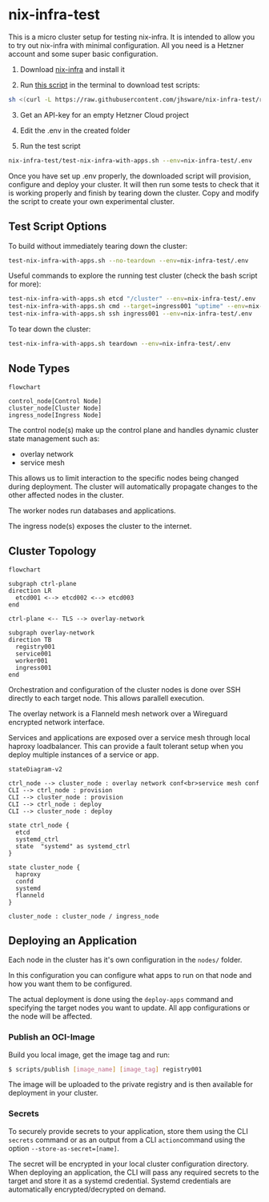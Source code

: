 # nix-infra-test
This is a micro cluster setup for testing nix-infra. It is intended to allow you to try out nix-infra with minimal configuration. All you need is a Hetzner account and some super basic configuration.

1. Download [nix-infra](https://github.com/jhsware/nix-infra/releases) and install it

2. Run [this script](https://github.com/jhsware/nix-infra-test/blob/main/scripts/get-test.sh) in the terminal to download test scripts:

```sh
sh <(curl -L https://raw.githubusercontent.com/jhsware/nix-infra-test/refs/heads/main/scripts/get-test.sh)
```
3. Get an API-key for an empty Hetzner Cloud project

4. Edit the .env in the created folder

5. Run the test script

```sh
nix-infra-test/test-nix-infra-with-apps.sh --env=nix-infra-test/.env
```

Once you have set up .env properly, the downloaded script will provision, configure and deploy your cluster. It will then run some tests to check that it is working properly and finish by tearing down the cluster. Copy and modify the script to create your own experimental cluster.

## Test Script Options

To build without immediately tearing down the cluster:

```sh
test-nix-infra-with-apps.sh --no-teardown --env=nix-infra-test/.env
```

Useful commands to explore the running test cluster (check the bash script for more):

```sh
test-nix-infra-with-apps.sh etcd "/cluster" --env=nix-infra-test/.env
test-nix-infra-with-apps.sh cmd --target=ingress001 "uptime" --env=nix-infra-test/.env
test-nix-infra-with-apps.sh ssh ingress001 --env=nix-infra-test/.env
```

To tear down the cluster:

```sh
test-nix-infra-with-apps.sh teardown --env=nix-infra-test/.env
```

## Node Types

```mermaid
flowchart

control_node[Control Node]
cluster_node[Cluster Node]
ingress_node[Ingress Node]
```

The control node(s) make up the control plane and handles dynamic cluster state management such as:

- overlay network
- service mesh

This allows us to limit interaction to the specific nodes being changed during deployment. The cluster will automatically propagate changes to the other affected nodes in the cluster.

The worker nodes run databases and applications.

The ingress node(s) exposes the cluster to the internet.

## Cluster Topology

```mermaid
flowchart

subgraph ctrl-plane
direction LR
  etcd001 <--> etcd002 <--> etcd003
end

ctrl-plane <-- TLS --> overlay-network

subgraph overlay-network
direction TB
  registry001
  service001
  worker001
  ingress001
end
```

Orchestration and configuration of the cluster nodes is done over SSH directly to each target node. This allows parallell execution.

The overlay network is a Flanneld mesh network over a Wireguard encrypted network interface.

Services and applications are exposed over a service mesh through local haproxy loadbalancer. This can provide a fault tolerant setup when you deploy multiple instances of a service or app.

```mermaid
stateDiagram-v2

ctrl_node --> cluster_node : overlay network conf<br>service mesh conf
CLI --> ctrl_node : provision
CLI --> cluster_node : provision
CLI --> ctrl_node : deploy
CLI --> cluster_node : deploy

state ctrl_node {
  etcd
  systemd_ctrl
  state  "systemd" as systemd_ctrl
}

state cluster_node {
  haproxy
  confd
  systemd
  flanneld
}

cluster_node : cluster_node / ingress_node
```

## Deploying an Application
Each node in the cluster has it's own configuration in the `nodes/` folder.

In this configuration you can configure what apps to run on that node and how you want them to be configured.

The actual deployment is done using the `deploy-apps` command and specifying the target nodes you want to update. All app configurations or the node will be affected.

### Publish an OCI-Image
Build you local image, get the image tag and run:
```sh
$ scripts/publish [image_name] [image_tag] registry001
```

The image will be uploaded to the private registry and is then available for deployment in your cluster.

### Secrets
To securely provide secrets to your application, store them using the CLI `secrets` command or as an output from a CLI `action`command using the option `--store-as-secret=[name]`.

The secret will be encrypted in your local cluster configuration directory. When deploying an application, the CLI will pass any required secrets to the target and store it as a systemd credential. Systemd credentials are automatically encrypted/decrypted on demand.
